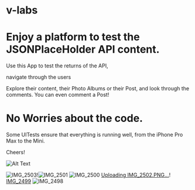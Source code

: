 # v-labs

Enjoy a platform to test the JSONPlaceHolder API content.
========================================================

Use this App to test the returns of the API, 

navigate through the users

Explore their content, their Photo Albums or their Post, and look through the comments. You can even comment a Post! 

No Worries about the code. 
=========================
Some UITests ensure that everything is running well, from the iPhone Pro Max to the Mini.


Cheers! 


![Alt Text](https://giphy.com/gifs/84CRvhy2DJlwA/html5)




![IMG_2503](https://user-images.githubusercontent.com/45241293/113564756-2cc6d680-960a-11eb-8395-8cf8af8b1825.PNG)!![IMG_2501](https://user-images.githubusercontent.com/45241293/113564759-2e909a00-960a-11eb-857b-882d79086ead.PNG)
![IMG_2500](https://user-images.githubusercontent.com/45241293/113564760-2e909a00-960a-11eb-8583-43096828c813.PNG)
[Uploading IMG_2502.PNG…]()!
[IMG_2499](https://user-images.githubusercontent.com/45241293/113564761-2f293080-960a-11eb-9392-ea754ccecfbb.PNG)
![IMG_2498](https://user-images.githubusercontent.com/45241293/113564762-2f293080-960a-11eb-99a4-142a4fc1be47.PNG)


